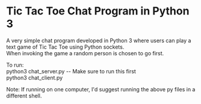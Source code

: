# Tic Tac Toe Chat Program in Python 3

A very simple chat program developed in Python 3 where users can play a text game of Tic Tac Toe using Python sockets.<br />
When invoking the game a random person is chosen to go first.<br />

To run:<br />
python3 chat_server.py -- Make sure to run this first <br />
python3 chat_client.py

Note: If running on one computer, I'd suggest running the above py files in a different shell.
